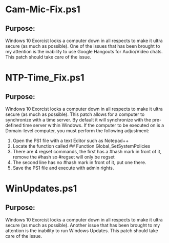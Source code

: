 # Cam-Mic-Fix.ps1
## Purpose:
  Windows 10 Exorcist locks a computer down in all respects to make it ultra secure (as much as possible).
  One of the issues that has been brought to my attention is the inability to use Google Hangouts for Audio/Video chats.
  This patch should take care of the issue.

# NTP-Time_Fix.ps1
## Purpose:
  Windows 10 Exorcist locks a computer down in all respects to make it ultra secure (as much as possible).
  This patch allows for a computer to synchronize with a time server.  By default it will synchronize with the pre-defined time
  server within Windows.  If the computer to be executed on is a Domain-level computer, you must perform the following adjustment:
  1. Open the PS1 file with a text Editor such as Notepad++
  2. Locate the function called ## Function Global_SetSystemPolicies
  3. There are 4 regset commands, the first has a #hash mark in front of it, remove the #hash so #regset will only be regset
  4. The second line has no #hash mark in front of it, put one there.
  5. Save the PS1 file and execute with admin rights.
  
# WinUpdates.ps1
## Purpose:
  Windows 10 Exorcist locks a computer down in all respects to make it ultra secure (as much as possible).
  Another issue that has been brought to my attention is the inability to run Windows Updates.
  This patch should take care of the issue.
